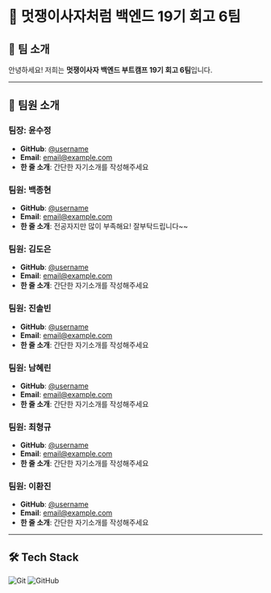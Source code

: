 # 🦁 멋쟁이사자처럼 백엔드 19기 회고 6팀

## 👋 팀 소개

안녕하세요! 저희는 **멋쟁이사자 백엔드 부트캠프 19기 회고 6팀**입니다.

---

## 👥 팀원 소개

### 팀장: 윤수정
- **GitHub**: [@username](https://github.com/username)
- **Email**: email@example.com
- **한 줄 소개**: 간단한 자기소개를 작성해주세요

### 팀원: 백종현
- **GitHub**: [@username](https://github.com/username)
- **Email**: email@example.com
- **한 줄 소개**: 전공자지만 많이 부족해요! 잘부탁드립니다~~

### 팀원: 김도은
- **GitHub**: [@username](https://github.com/username)
- **Email**: email@example.com
- **한 줄 소개**: 간단한 자기소개를 작성해주세요

### 팀원: 진솔빈
- **GitHub**: [@username](https://github.com/username)
- **Email**: email@example.com
- **한 줄 소개**: 간단한 자기소개를 작성해주세요

### 팀원: 남혜린
- **GitHub**: [@username](https://github.com/username)
- **Email**: email@example.com
- **한 줄 소개**: 간단한 자기소개를 작성해주세요

### 팀원: 최형규
- **GitHub**: [@username](https://github.com/username)
- **Email**: email@example.com
- **한 줄 소개**: 간단한 자기소개를 작성해주세요

### 팀원: 이환진
- **GitHub**: [@username](https://github.com/username)
- **Email**: email@example.com
- **한 줄 소개**: 간단한 자기소개를 작성해주세요

---

## 🛠 Tech Stack

![Git](https://img.shields.io/badge/Git-F05032?style=for-the-badge&logo=git&logoColor=white)
![GitHub](https://img.shields.io/badge/GitHub-181717?style=for-the-badge&logo=github&logoColor=white)

